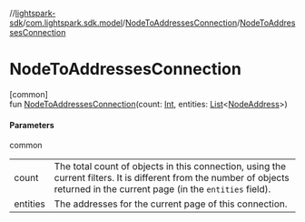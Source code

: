 //[lightspark-sdk](../../../index.md)/[com.lightspark.sdk.model](../index.md)/[NodeToAddressesConnection](index.md)/[NodeToAddressesConnection](-node-to-addresses-connection.md)

# NodeToAddressesConnection

[common]\
fun [NodeToAddressesConnection](-node-to-addresses-connection.md)(count: [Int](https://kotlinlang.org/api/latest/jvm/stdlib/kotlin/-int/index.html), entities: [List](https://kotlinlang.org/api/latest/jvm/stdlib/kotlin.collections/-list/index.html)&lt;[NodeAddress](../-node-address/index.md)&gt;)

#### Parameters

common

| | |
|---|---|
| count | The total count of objects in this connection, using the current filters. It is different from the number of objects returned in the current page (in the `entities` field). |
| entities | The addresses for the current page of this connection. |
